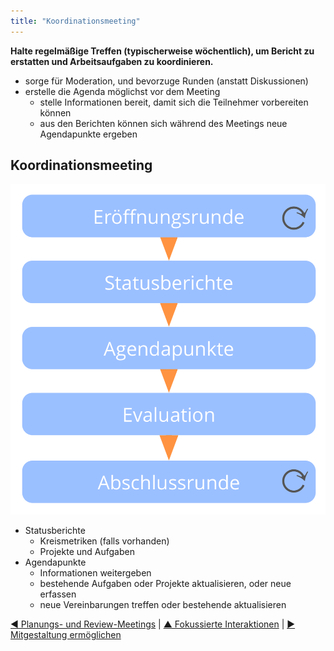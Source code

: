 ```yaml
---
title: "Koordinationsmeeting"
---
```



**Halte regelmäßige Treffen (typischerweise wöchentlich), um Bericht zu erstatten und Arbeitsaufgaben zu koordinieren.**

- sorge für Moderation, und bevorzuge Runden (anstatt Diskussionen)
- erstelle die Agenda möglichst vor dem Meeting 
    - stelle Informationen bereit, damit sich die Teilnehmer vorbereiten können
    - aus den Berichten können sich während des Meetings neue Agendapunkte ergeben


## Koordinationsmeeting

![right,fit](img/meetings/coordination-meeting.png)

- Statusberichte 
    - Kreismetriken (falls vorhanden)
    - Projekte und Aufgaben
- Agendapunkte 
    - Informationen weitergeben
    - bestehende Aufgaben oder Projekte aktualisieren, oder neue erfassen
    - neue Vereinbarungen treffen oder bestehende aktualisieren

[&#9664; Planungs- und Review-Meetings](planning-and-review-meetings.html) | [&#9650; Fokussierte Interaktionen](focused-interactions.html) | [&#9654; Mitgestaltung ermöglichen](enablers-of-co-creation.html)

